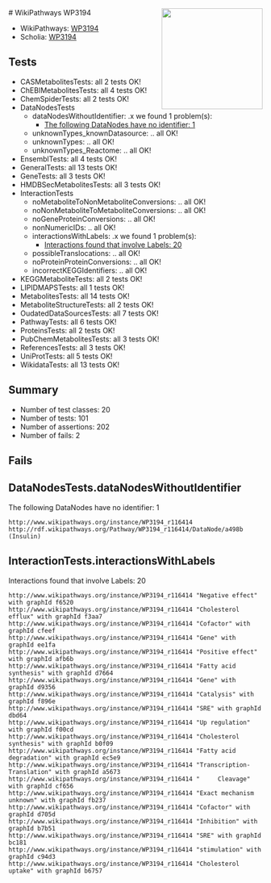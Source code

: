 <img style="float: right; width: 200px" src="https://upload.wikimedia.org/wikipedia/commons/thumb/8/83/Wplogo_with_text_500.png/640px-Wplogo_with_text_500.png" />
# WikiPathways WP3194

* WikiPathways: [WP3194](https://new.wikipathways.org/pathways/WP3194)
* Scholia: [WP3194](https://scholia.toolforge.org/wikipathways/WP3194)
## Tests
* CASMetabolitesTests: all 2 tests OK!
* ChEBIMetabolitesTests: all 4 tests OK!
* ChemSpiderTests: all 2 tests OK!
* DataNodesTests
    * dataNodesWithoutIdentifier: .x we found 1 problem(s):
        * [The following DataNodes have no identifier: 1](#d2d32fa0)
    * unknownTypes_knownDatasource: .. all OK!
    * unknownTypes: .. all OK!
    * unknownTypes_Reactome: .. all OK!
* EnsemblTests: all 4 tests OK!
* GeneralTests: all 13 tests OK!
* GeneTests: all 3 tests OK!
* HMDBSecMetabolitesTests: all 3 tests OK!
* InteractionTests
    * noMetaboliteToNonMetaboliteConversions: .. all OK!
    * noNonMetaboliteToMetaboliteConversions: .. all OK!
    * noGeneProteinConversions: .. all OK!
    * nonNumericIDs: .. all OK!
    * interactionsWithLabels: .x we found 1 problem(s):
        * [Interactions found that involve Labels: 20](#fe97a8d7)
    * possibleTranslocations: .. all OK!
    * noProteinProteinConversions: .. all OK!
    * incorrectKEGGIdentifiers: .. all OK!
* KEGGMetaboliteTests: all 2 tests OK!
* LIPIDMAPSTests: all 1 tests OK!
* MetabolitesTests: all 14 tests OK!
* MetaboliteStructureTests: all 2 tests OK!
* OudatedDataSourcesTests: all 7 tests OK!
* PathwayTests: all 6 tests OK!
* ProteinsTests: all 2 tests OK!
* PubChemMetabolitesTests: all 3 tests OK!
* ReferencesTests: all 3 tests OK!
* UniProtTests: all 5 tests OK!
* WikidataTests: all 13 tests OK!


## Summary

* Number of test classes: 20
* Number of tests: 101
* Number of assertions: 202
* Number of fails: 2

## Fails

<a name="d2d32fa0" />

## DataNodesTests.dataNodesWithoutIdentifier

The following DataNodes have no identifier: 1
```
http://www.wikipathways.org/instance/WP3194_r116414 http://rdf.wikipathways.org/Pathway/WP3194_r116414/DataNode/a498b (Insulin)
```

<a name="fe97a8d7" />

## InteractionTests.interactionsWithLabels

Interactions found that involve Labels: 20
```
http://www.wikipathways.org/instance/WP3194_r116414 "Negative effect" with graphId f6520
http://www.wikipathways.org/instance/WP3194_r116414 "Cholesterol 
efflux" with graphId f3aa7
http://www.wikipathways.org/instance/WP3194_r116414 "Cofactor" with graphId cfeef
http://www.wikipathways.org/instance/WP3194_r116414 "Gene" with graphId ee1fa
http://www.wikipathways.org/instance/WP3194_r116414 "Positive effect" with graphId afb6b
http://www.wikipathways.org/instance/WP3194_r116414 "Fatty acid 
synthesis" with graphId d7664
http://www.wikipathways.org/instance/WP3194_r116414 "Gene" with graphId d9356
http://www.wikipathways.org/instance/WP3194_r116414 "Catalysis" with graphId f896e
http://www.wikipathways.org/instance/WP3194_r116414 "SRE" with graphId dbd64
http://www.wikipathways.org/instance/WP3194_r116414 "Up regulation" with graphId f00cd
http://www.wikipathways.org/instance/WP3194_r116414 "Cholesterol 
synthesis" with graphId b0f09
http://www.wikipathways.org/instance/WP3194_r116414 "Fatty acid
degradation" with graphId ec5e9
http://www.wikipathways.org/instance/WP3194_r116414 "Transcription-Translation" with graphId a5673
http://www.wikipathways.org/instance/WP3194_r116414 "     Cleavage" with graphId cf656
http://www.wikipathways.org/instance/WP3194_r116414 "Exact mechanism unknown" with graphId fb237
http://www.wikipathways.org/instance/WP3194_r116414 "Cofactor" with graphId d705d
http://www.wikipathways.org/instance/WP3194_r116414 "Inhibition" with graphId b7b51
http://www.wikipathways.org/instance/WP3194_r116414 "SRE" with graphId bc181
http://www.wikipathways.org/instance/WP3194_r116414 "stimulation" with graphId c94d3
http://www.wikipathways.org/instance/WP3194_r116414 "Cholesterol 
uptake" with graphId b6757
```

